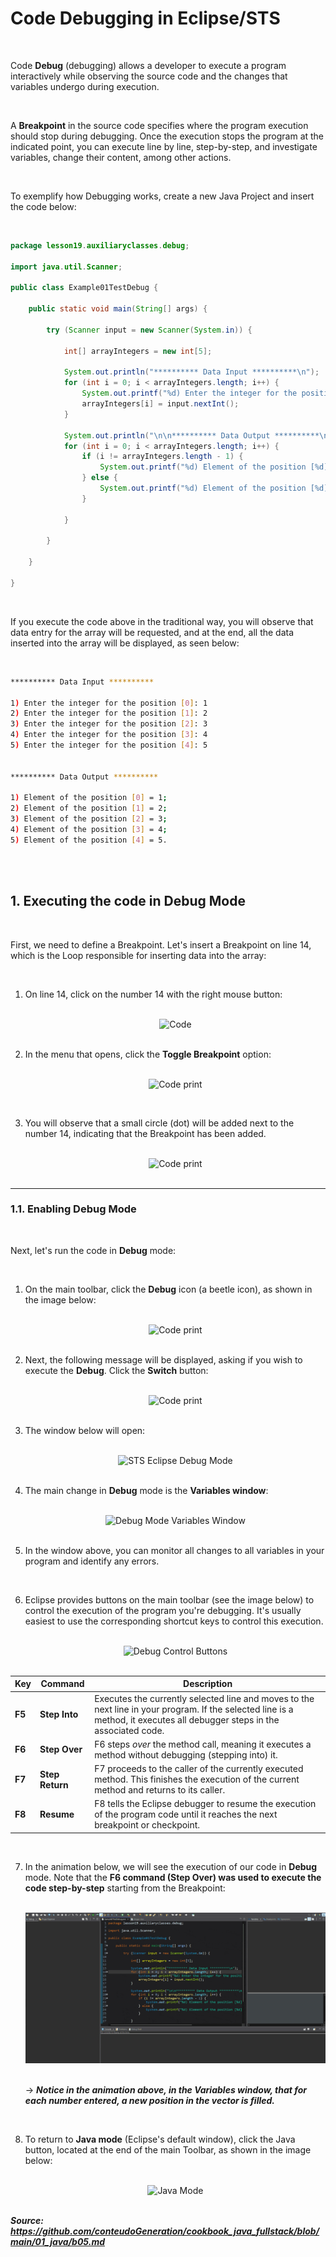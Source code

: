 # Code Debugging in Eclipse/STS

<br />

Code **Debug** (debugging) allows a developer to execute a program interactively while observing the source code and the changes that variables undergo during execution.

<br />

A **Breakpoint** in the source code specifies where the program execution should stop during debugging. Once the execution stops the program at the indicated point, you can execute line by line, step-by-step, and investigate variables, change their content, among other actions.

<br />

To exemplify how Debugging works, create a new Java Project and insert the code below:

<br />

```java
package lesson19.auxiliaryclasses.debug;

import java.util.Scanner;

public class Example01TestDebug {

	public static void main(String[] args) {

		try (Scanner input = new Scanner(System.in)) {

			int[] arrayIntegers = new int[5];

			System.out.println("********** Data Input **********\n");
			for (int i = 0; i < arrayIntegers.length; i++) {
				System.out.printf("%d) Enter the integer for the position [%d]: ", (i + 1), i);
				arrayIntegers[i] = input.nextInt();
			}

			System.out.println("\n\n********** Data Output **********\n");
			for (int i = 0; i < arrayIntegers.length; i++) {
				if (i != arrayIntegers.length - 1) {
					System.out.printf("%d) Element of the position [%d] = %d;%n", (i + 1), i, arrayIntegers[i]);
				} else {
					System.out.printf("%d) Element of the position [%d] = %d.%n", (i + 1), i, arrayIntegers[i]);
				}

			}

		}

	}

}

```

<br />

If you execute the code above in the traditional way, you will observe that data entry for the array will be requested, and at the end, all the data inserted into the array will be displayed, as seen below:

<br />

```bash
********** Data Input **********

1) Enter the integer for the position [0]: 1
2) Enter the integer for the position [1]: 2
3) Enter the integer for the position [2]: 3
4) Enter the integer for the position [3]: 4
5) Enter the integer for the position [4]: 5


********** Data Output **********

1) Element of the position [0] = 1;
2) Element of the position [1] = 2;
3) Element of the position [2] = 3;
4) Element of the position [3] = 4;
5) Element of the position [4] = 5.
    
```

<br />

## 1. Executing the code in Debug Mode

<br />

First, we need to define a Breakpoint. Let's insert a Breakpoint on line 14, which is the Loop responsible for inserting data into the array:

<br />

1. On line 14, click on the number 14 with the right mouse button:

   <br />

   <div align="center"><img src="https://ik.imagekit.io/alanbrunoscience/Aleatory/Code01.png?updatedAt=1760647358306" title="Code" /></div>

   <br />

2. In the menu that opens, click the **Toggle Breakpoint** option:

   <br />

   <div align="center"><img src="https://ik.imagekit.io/alanbrunoscience/Aleatory/Code02.png?updatedAt=1760647866134" alt="Code print"/></div>

​	<br />

3. You will observe that a small circle (dot) will be added next to the number 14, indicating that the Breakpoint has been added.

   <br />

   <div align="center"><img src="https://ik.imagekit.io/alanbrunoscience/Aleatory/Code03.png?updatedAt=1760648854161" alt="Code print"/></div>

   <br />

------

### 1.1. Enabling Debug Mode

<br />

Next, let's run the code in **Debug** mode:

<br />

1. On the main toolbar, click the **Debug** icon (a beetle icon), as shown in the image below:

   <br />

   <div align="center"><img src="https://ik.imagekit.io/alanbrunoscience/Aleatory/Code04.png?updatedAt=1760649416843" alt="Code print"/></div>

   <br />

2. Next, the following message will be displayed, asking if you wish to execute the **Debug**. Click the **Switch** button:

   <br />

   <div align="center"><img src="https://ik.imagekit.io/alanbrunoscience/Aleatory/Code05.png?updatedAt=1760649582494" alt="Code print"/></div>

   <br />

3. The window below will open:

   <br />

   <div align="center"><img src="https://ik.imagekit.io/alanbrunoscience/Aleatory/Code06.png?updatedAt=1760732100061" alt="STS Eclipse Debug Mode"/></div>

   <br />

4. The main change in **Debug** mode is the **Variables window**:

   <br />

   <div align="center"><img src="https://ik.imagekit.io/alanbrunoscience/Aleatory/Code07.png?updatedAt=1760732716643" alt="Debug Mode Variables Window"/></div>

   <br />

5. In the window above, you can monitor all changes to all variables in your program and identify any errors.

​	<br />

6. Eclipse provides buttons on the main toolbar (see the image below) to control the execution of the program you're debugging. It's usually easiest to use the corresponding shortcut keys to control this execution.

   <br />

   <div align="center"><img src="https://ik.imagekit.io/alanbrunoscience/Aleatory/Code08.png?updatedAt=1760733758638" alt="
   Debug Control Buttons"/></div>

   <br />

| **Key** | **Command**     | **Description**                                              |
| ------- | --------------- | ------------------------------------------------------------ |
| **F5**  | **Step Into**   | Executes the currently selected line and moves to the next line in your program. If the selected line is a method, it executes all debugger steps in the associated code. |
| **F6**  | **Step Over**   | F6 steps *over* the method call, meaning it executes a method without debugging (stepping into) it. |
| **F7**  | **Step Return** | F7 proceeds to the caller of the currently executed method. This finishes the execution of the current method and returns to its caller. |
| **F8**  | **Resume**      | F8 tells the Eclipse debugger to resume the execution of the program code until it reaches the next breakpoint or checkpoint. |

​	<br />

7. In the animation below, we will see the execution of our code in **Debug** mode. Note that the **F6 command (Step Over) was used to execute the code step-by-step** starting from the Breakpoint:

   <br />

   

   <div align="center"><img src="java-lessons/src/lesson19/auxiliaryclasses/debug/assets/DebuggingTheCodeDef.gif" alt="Running the Code In Debug Mode" /></div>

   <br />

   → ***Notice in the animation above, in the Variables window, that for each number entered, a new position in the vector is filled.***

   <br />

8. To return to **Java mode** (Eclipse's default window), click the Java button, located at the end of the main Toolbar, as shown in the image below:

   <br />

   <div align="center"><img src="https://ik.imagekit.io/alanbrunoscience/Aleatory/Code09.png?updatedAt=1760737939475" alt="
   Java Mode"/></div>

   <br />



***Source: https://github.com/conteudoGeneration/cookbook_java_fullstack/blob/main/01_java/b05.md*** 